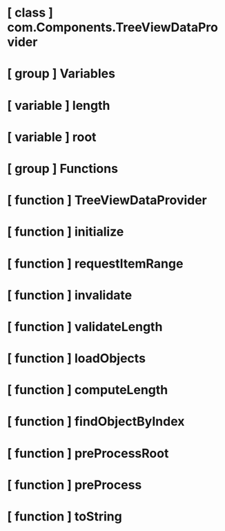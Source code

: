 # [ class ] com.Components.TreeViewDataProvider

# [ group ] Variables

# [ variable ] length

# [ variable ] root

# [ group ] Functions

# [ function ] TreeViewDataProvider

# [ function ] initialize

# [ function ] requestItemRange

# [ function ] invalidate

# [ function ] validateLength

# [ function ] loadObjects

# [ function ] computeLength

# [ function ] findObjectByIndex

# [ function ] preProcessRoot

# [ function ] preProcess

# [ function ] toString

